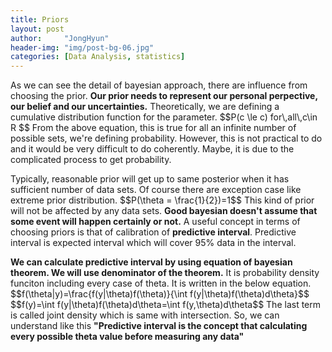 ```yaml
---
title: Priors
layout: post
author:     "JongHyun"
header-img: "img/post-bg-06.jpg"
categories: [Data Analysis, statistics]
---
```

<p>
	As we can see the detail of bayesian approach, there are influence from choosing the prior. <b>Our prior needs to represent our personal perpective, our belief and our uncertainties.</b> Theoretically, we are defining a cumulative distribution function for the parameter. 
	$$P(c \le c) for\,all\,c\in R $$
	From the above equation, this is true for all an infinite number of possible sets, we're defining probability. However, this is not practical to do and it would be very difficult to do coherently. Maybe, it is due to the complicated process to get probability.
</p>
<p>
	Typically, reasonable prior will get up to same posterior when it has sufficient number of data sets. Of course there are exception case like extreme prior distribution.
	$$P(\theta = \frac{1}{2})=1$$
	This kind of prior will not be affected by any data sets. <b>Good bayesian doesn't assume that some event will happen certainly or not.</b> A useful concept in terms of choosing priors is that of calibration of <b>predictive interval</b>. Predictive interval is expected interval which will cover 95% data in the interval.
</p>
<p>
	<b>We can calculate predictive interval by using equation of bayesian theorem. We will use denominator of the theorem.</b> It is probability density funciton including every case of theta. It is written in the below equation.
	$$f(\theta|y)=\frac{f(y|\theta)f(\theta)}{\int f(y|\theta)f(\theta)d\theta}$$
	$$f(y)=\int f(y|\theta)f(\theta)d\theta=\int f(y,\theta)d\theta$$
	The last term is called joint density which is same with intersection. So, we can understand like this <b>"Predictive interval is the concept that calculating every possible theta value before measuring any data"</b>
</p>
